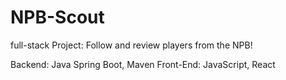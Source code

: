 # NPB-Scout
 full-stack Project: Follow and review players from the NPB!

Backend: Java Spring Boot, Maven
Front-End: JavaScript, React
